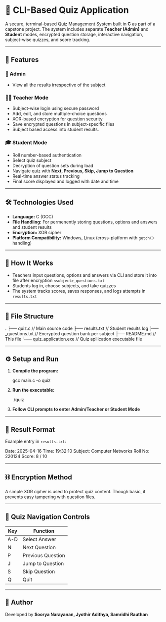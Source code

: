 # 🎯 CLI-Based Quiz Application

A secure, terminal-based Quiz Management System built in **C** as part of a capstone project. The system includes separate **Teacher (Admin)** and **Student** modes, encrypted question storage, interactive navigation, subject-wise quizzes, and score tracking.

---

## 🚀 Features

### 🔐 Admin
- View all the results irrespective of the subject
### 👨‍🏫 Teacher Mode
- Subject-wise login using secure password
- Add, edit, and store multiple-choice questions
- XOR-based encryption for question security
- Save encrypted questions in subject-specific files
- Subject based access into student results.

### 🎓 Student Mode
- Roll number-based authentication
- Select quiz subject
- Decryption of question sets during load
- Navigate quiz with **Next, Previous, Skip, Jump to Question**
- Real-time answer status tracking
- Final score displayed and logged with date and time

---

## 🛠️ Technologies Used

- **Language:** C (GCC)
- **File Handling:** For permenently storing questions, options and answers and student results
- **Encryption:** XOR cipher
- **Platform Compatibility:** Windows, Linux (cross-platform with `getch()` handling)

---

## 🧠 How It Works

- Teachers input questions, options and answers via CLI and store it into file after encryption `<subject>_questions.txt`
- Students log in, choose subjects, and take quizzes
- The system tracks scores, saves responses, and logs attempts in `results.txt`

---

## 📂 File Structure

.
├── quiz.c                  // Main source code
├── results.txt             // Student results log
├── <subject>_questions.txt // Encrypted question bank per subject
├── README.md               // This file
└── quiz_application.exe    // Quiz apllication executable file

---

## ⚙️ Setup and Run

1. **Compile the program:**

   gcc main.c -o quiz

2. **Run the executable:**

   ./quiz

3. **Follow CLI prompts to enter Admin/Teacher or Student Mode**

---

## 📄 Result Format

Example entry in `results.txt`:

Date: 2025-04-16 Time: 19:32:10
Subject: Computer Networks
Roll No: 220124
Score: 8 / 10

---

## ⛓️ Encryption Method

A simple XOR cipher is used to protect quiz content. Though basic, it prevents easy tampering with question files.

---

## 🧭 Quiz Navigation Controls

| Key | Function          |
|-----|-------------------|
| A-D | Select Answer     |
| N   | Next Question     |
| P   | Previous Question |
| J   | Jump to Question  |
| S   | Skip Question     |
| Q   | Quit              |


---

## 👤 Author

Developed by **Soorya Narayanan, Jyothir Adithya, Samridhi Rauthan** 
